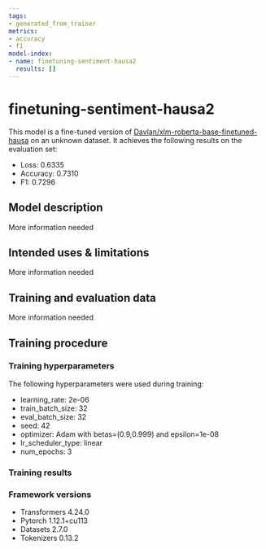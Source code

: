 ```yaml
---
tags:
- generated_from_trainer
metrics:
- accuracy
- f1
model-index:
- name: finetuning-sentiment-hausa2
  results: []
---
```


<!-- This model card has been generated automatically according to the information the Trainer had access to. You
should probably proofread and complete it, then remove this comment. -->

# finetuning-sentiment-hausa2

This model is a fine-tuned version of [Davlan/xlm-roberta-base-finetuned-hausa](https://huggingface.co/Davlan/xlm-roberta-base-finetuned-hausa) on an unknown dataset.
It achieves the following results on the evaluation set:
- Loss: 0.6335
- Accuracy: 0.7310
- F1: 0.7296

## Model description

More information needed

## Intended uses & limitations

More information needed

## Training and evaluation data

More information needed

## Training procedure

### Training hyperparameters

The following hyperparameters were used during training:
- learning_rate: 2e-06
- train_batch_size: 32
- eval_batch_size: 32
- seed: 42
- optimizer: Adam with betas=(0.9,0.999) and epsilon=1e-08
- lr_scheduler_type: linear
- num_epochs: 3

### Training results



### Framework versions

- Transformers 4.24.0
- Pytorch 1.12.1+cu113
- Datasets 2.7.0
- Tokenizers 0.13.2

